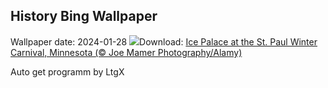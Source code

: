 ## History Bing Wallpaper
Wallpaper date: 2024-01-28
![](https://www.bing.com/th?id=OHR.WinterCarnival_EN-CA1750388118_UHD.jpg&w=1000)Download: [Ice Palace at the St. Paul Winter Carnival, Minnesota (© Joe Mamer Photography/Alamy)](https://www.bing.com/th?id=OHR.WinterCarnival_EN-CA1750388118_UHD.jpg)

Auto get programm by LtgX
